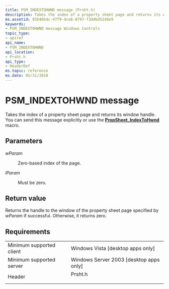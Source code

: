 ```yaml
---
title: PSM_INDEXTOHWND message (Prsht.h)
description: Takes the index of a property sheet page and returns its window handle. You can send this message explicitly or use the PropSheet\_IndexToHwnd macro.
ms.assetid: 93b46b4c-47f9-4ce8-8797-f3d4bd5248e9
keywords:
- PSM_INDEXTOHWND message Windows Controls
topic_type:
- apiref
api_name:
- PSM_INDEXTOHWND
api_location:
- Prsht.h
api_type:
- HeaderDef
ms.topic: reference
ms.date: 05/31/2018
---
```


# PSM\_INDEXTOHWND message

Takes the index of a property sheet page and returns its window handle. You can send this message explicitly or use the [**PropSheet\_IndexToHwnd**](/windows/desktop/api/Prsht/nf-prsht-propsheet_indextohwnd) macro.

## Parameters

<dl> <dt>

*wParam* 
</dt> <dd>

Zero-based index of the page.

</dd> <dt>

*lParam* 
</dt> <dd>

Must be zero.

</dd> </dl>

## Return value

Returns the handle to the window of the property sheet page specified by *wParam* if successful. Otherwise, it returns zero.

## Requirements



|                                     |                                                                                    |
|-------------------------------------|------------------------------------------------------------------------------------|
| Minimum supported client<br/> | Windows Vista \[desktop apps only\]<br/>                                     |
| Minimum supported server<br/> | Windows Server 2003 \[desktop apps only\]<br/>                               |
| Header<br/>                   | <dl> <dt>Prsht.h</dt> </dl> |



 

 





